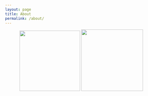 ```yaml
---
layout: page
title: About
permalink: /about/
---
```

<div align="center">
   <a href="https://github.com/PatrickCalorioCarvalho"><img height="200em" src="https://github-readme-stats.vercel.app/api?username=PatrickCalorioCarvalho&show_icons=true&theme=dark&include_all_commits=true"/></a>
   <a href="https://github.com/PatrickCalorioCarvalho"><img height="204em" src="https://github-readme-stats.vercel.app/api/top-langs/?username=PatrickCalorioCarvalho&layout=compact&langs_count=4&theme=dark"/> </a> 
</div>
 
